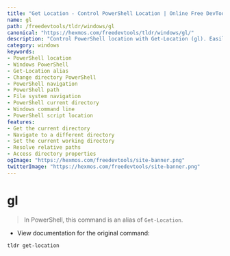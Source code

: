```yaml
---
title: "Get Location - Control PowerShell Location | Online Free DevTools by Hexmos"
name: gl
path: /freedevtools/tldr/windows/gl
canonical: "https://hexmos.com/freedevtools/tldr/windows/gl/"
description: "Control PowerShell location with Get-Location (gl). Easily navigate directories and manage your current working location. Free online tool, no registration required."
category: windows
keywords:
- PowerShell location
- Windows PowerShell
- Get-Location alias
- Change directory PowerShell
- PowerShell navigation
- PowerShell path
- File system navigation
- PowerShell current directory
- Windows command line
- PowerShell script location
features:
- Get the current directory
- Navigate to a different directory
- Set the current working directory
- Resolve relative paths
- Access directory properties
ogImage: "https://hexmos.com/freedevtools/site-banner.png"
twitterImage: "https://hexmos.com/freedevtools/site-banner.png"
---
```


# gl

> In PowerShell, this command is an alias of `Get-Location`.

- View documentation for the original command:

`tldr get-location`
